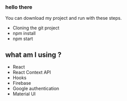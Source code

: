 ### hello there

You can download my project and run with these steps.

<ul>
    <li>Cloning the git project</li>
    <li>npm install</li>
    <li>npm start</li>
</ul>

## what am I using ?

<ul>
    <li>React</li>
    <li>React Context API</li>
    <li>Hooks</li>
    <li>Firebase</li>
    <li>Google authentication</li>
    <li>Material UI</li>
</ul>
